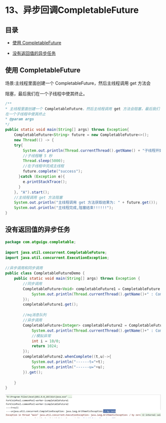 # 13、异步回调CompletableFuture

## 目录

*   [使用 CompletableFuture](#使用-completablefuture)

*   [没有返回值的异步任务](#没有返回值的异步任务)

## 使用 CompletableFuture

场景:主线程里面创建一个 CompletableFuture，然后主线程调用 get 方法会

阻塞，最后我们在一个子线程中使其终止。

```java
/**
* 主线程里面创建一个 CompletableFuture，然后主线程调用 get 方法会阻塞，最后我们
在一个子线程中使其终止
* @param args
*/
public static void main(String[] args) throws Exception{
    CompletableFuture<String> future = new CompletableFuture<>();
    new Thread(() -> {
    try{
        System.out.println(Thread.currentThread().getName() + "子线程开始干活");
        //子线程睡 5 秒
        Thread.sleep(5000);
        //在子线程中完成主线程
        future.complete("success");
      }catch (Exception e){
        e.printStackTrace();
      }
    }, "A").start();
    //主线程调用 get 方法阻塞
    System.out.println("主线程调用 get 方法获取结果为: " + future.get());
    System.out.println("主线程完成,阻塞结束!!!!!!");
}
```

## 没有返回值的异步任务

```java
package com.atguigu.completable;

import java.util.concurrent.CompletableFuture;
import java.util.concurrent.ExecutionException;

//异步调用和同步调用
public class CompletableFutureDemo {
    public static void main(String[] args) throws Exception {
        //同步调用
        CompletableFuture<Void> completableFuture1 = CompletableFuture.runAsync(()->{
            System.out.println(Thread.currentThread().getName()+" : CompletableFuture1");
        });
        completableFuture1.get();

        //mq消息队列
        //异步调用
        CompletableFuture<Integer> completableFuture2 = CompletableFuture.supplyAsync(()->{
            System.out.println(Thread.currentThread().getName()+" : CompletableFuture2");
            //模拟异常
            int i = 10/0;
            return 1024;
        });
        completableFuture2.whenComplete((t,u)->{
            System.out.println("------t="+t);
            System.out.println("------u="+u);
        }).get();

    }
}

```

![](image/image_riOfxUzeY5.png)
